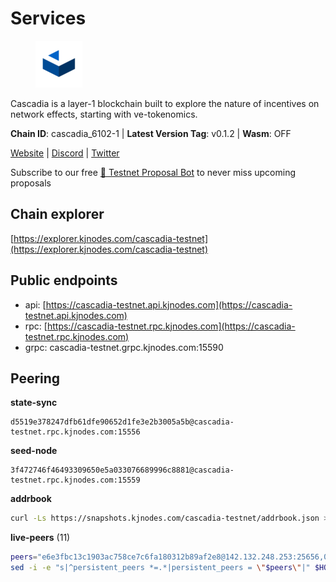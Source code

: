 # Services

<figure><img src="https://raw.githubusercontent.com/kj89/cosmos-images/main/logos/cascadia.png" alt=""><figcaption></figcaption></figure>

Cascadia is a layer-1 blockchain built to explore the  nature of incentives on network effects, starting  with ve-tokenomics.

**Chain ID**: cascadia_6102-1 | **Latest Version Tag**: v0.1.2 | **Wasm**: OFF

[Website](https://www.cascadia.foundation) | [Discord](https://discord.gg/cascadia) | [Twitter](https://twitter.com/CascadiaSystems)



Subscribe to our free [🤖 Testnet Proposal Bot](https://t.me/kjnodes_testnet_proposal_bot) to never miss upcoming proposals


## Chain explorer
[https://explorer.kjnodes.com/cascadia-testnet](https://explorer.kjnodes.com/cascadia-testnet)

## Public endpoints

* api: [https://cascadia-testnet.api.kjnodes.com](https://cascadia-testnet.api.kjnodes.com)
* rpc: [https://cascadia-testnet.rpc.kjnodes.com](https://cascadia-testnet.rpc.kjnodes.com)
* grpc: cascadia-testnet.grpc.kjnodes.com:15590

## Peering

**state-sync**

```text
d5519e378247dfb61dfe90652d1fe3e2b3005a5b@cascadia-testnet.rpc.kjnodes.com:15556
```

**seed-node**

```text
3f472746f46493309650e5a033076689996c8881@cascadia-testnet.rpc.kjnodes.com:15559
```

**addrbook**
```bash
curl -Ls https://snapshots.kjnodes.com/cascadia-testnet/addrbook.json > $HOME/.cascadiad/config/addrbook.json
```

**live-peers** (11)
```bash
peers="e6e3fbc13c1903ac758ce7c6fa180312b89af2e8@142.132.248.253:25656,0887cadb47c1288050aa7626dc31585d2ba5bb5e@38.242.146.152:26656,85b0fba108b64481b025262c1fea99d32037654b@75.119.147.244:26656,4ec51eeff609e98100beb77bfb34fec9add6057d@45.14.194.130:18656,1d61222b7b8e180aacebfd57fbd2d8ab95ebdc4c@65.109.93.152:35656,0fb3f783deef83ae92deb9e913577b8623008cd1@65.108.48.40:18656,9e7532d74929bee30a2ac1f8628aca46191684ef@194.163.156.184:18656,b71287a85b70df75e1405c6831634738e6b957ab@65.108.72.253:15656,cf1a8643134d7c5378d7af1e426e1ada46881f6c@5.78.78.201:18656,40739dda0aa1fd152faecfd540ddb876481fa7b2@170.64.158.48:18656,d5519e378247dfb61dfe90652d1fe3e2b3005a5b@65.109.68.190:15556"
sed -i -e "s|^persistent_peers *=.*|persistent_peers = \"$peers\"|" $HOME/.cascadiad/config/config.toml
```
